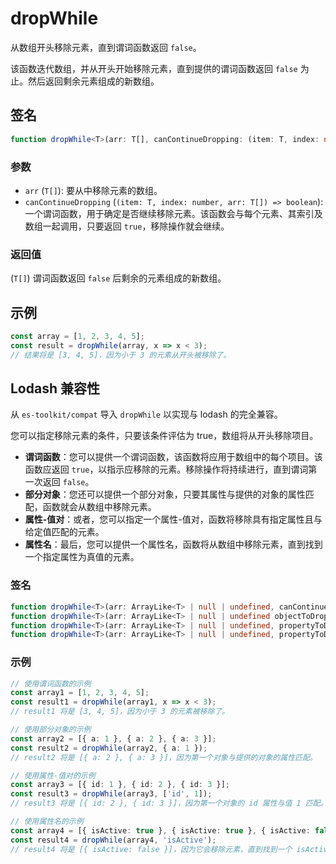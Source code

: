 # dropWhile

从数组开头移除元素，直到谓词函数返回 `false`。

该函数迭代数组，并从开头开始移除元素，直到提供的谓词函数返回 `false` 为止。然后返回剩余元素组成的新数组。

## 签名

```typescript
function dropWhile<T>(arr: T[], canContinueDropping: (item: T, index: number, arr: T[]) => boolean): T[];
```

### 参数

- `arr` (`T[]`): 要从中移除元素的数组。
- `canContinueDropping` (`(item: T, index: number, arr: T[]) => boolean`): 一个谓词函数，用于确定是否继续移除元素。该函数会与每个元素、其索引及数组一起调用，只要返回 `true`，移除操作就会继续。

### 返回值

(`T[]`) 谓词函数返回 `false` 后剩余的元素组成的新数组。

## 示例

```typescript
const array = [1, 2, 3, 4, 5];
const result = dropWhile(array, x => x < 3);
// 结果将是 [3, 4, 5]，因为小于 3 的元素从开头被移除了。
```

## Lodash 兼容性

从 `es-toolkit/compat` 导入 `dropWhile` 以实现与 lodash 的完全兼容。

您可以指定移除元素的条件，只要该条件评估为 true，数组将从开头移除项目。

- **谓词函数**：您可以提供一个谓词函数，该函数将应用于数组中的每个项目。该函数应返回 `true`，以指示应移除的元素。移除操作将持续进行，直到谓词第一次返回 `false`。
- **部分对象**：您还可以提供一个部分对象，只要其属性与提供的对象的属性匹配，函数就会从数组中移除元素。
- **属性-值对**：或者，您可以指定一个属性-值对，函数将移除具有指定属性且与给定值匹配的元素。
- **属性名**：最后，您可以提供一个属性名，函数将从数组中移除元素，直到找到一个指定属性为真值的元素。

### 签名

```typescript
function dropWhile<T>(arr: ArrayLike<T> | null | undefined, canContinueDropping: (item: T, index: number, arr: T[]) => unknown): T[];
function dropWhile<T>(arr: ArrayLike<T> | null | undefined objectToDrop: Partial<T>): T[];
function dropWhile<T>(arr: ArrayLike<T> | null | undefined, propertyToDrop: [keyof T, unknown]): T[];
function dropWhile<T>(arr: ArrayLike<T> | null | undefined, propertyToDrop: PropertyKey): T[];
```

### 示例

```typescript
// 使用谓词函数的示例
const array1 = [1, 2, 3, 4, 5];
const result1 = dropWhile(array1, x => x < 3);
// result1 将是 [3, 4, 5]，因为小于 3 的元素被移除了。

// 使用部分对象的示例
const array2 = [{ a: 1 }, { a: 2 }, { a: 3 }];
const result2 = dropWhile(array2, { a: 1 });
// result2 将是 [{ a: 2 }, { a: 3 }]，因为第一个对象与提供的对象的属性匹配。

// 使用属性-值对的示例
const array3 = [{ id: 1 }, { id: 2 }, { id: 3 }];
const result3 = dropWhile(array3, ['id', 1]);
// result3 将是 [{ id: 2 }, { id: 3 }]，因为第一个对象的 id 属性与值 1 匹配。

// 使用属性名的示例
const array4 = [{ isActive: true }, { isActive: true }, { isActive: false }];
const result4 = dropWhile(array4, 'isActive');
// result4 将是 [{ isActive: false }]，因为它会移除元素，直到找到一个 isActive 属性为假值的元素。
```
